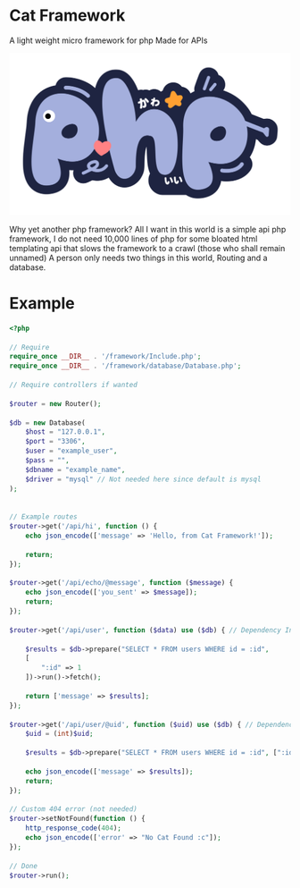 # Cat Framework
A light weight micro framework for php
Made for APIs

![alt text](https://github.com/andregans/code_logotype/blob/main/PHP%20Logotype.png?raw=true)

Why yet another php framework? All I want in this world is a simple api php framework, I do not need 10,000 lines of php for some bloated html templating api that slows the framework to a crawl (those who shall remain unnamed)
A person only needs two things in this world, Routing and a database.

# Example

```php
<?php

// Require
require_once __DIR__ . '/framework/Include.php';
require_once __DIR__ . '/framework/database/Database.php';

// Require controllers if wanted

$router = new Router();

$db = new Database(
    $host = "127.0.0.1",
    $port = "3306",
    $user = "example_user",
    $pass = "",
    $dbname = "example_name",
    $driver = "mysql" // Not needed here since default is mysql
);


// Example routes
$router->get('/api/hi', function () {
    echo json_encode(['message' => 'Hello, from Cat Framework!']);

    return;
});

$router->get('/api/echo/@message', function ($message) {
    echo json_encode(['you_sent' => $message]);
    return;
});

$router->get('/api/user', function ($data) use ($db) { // Dependency Injection for database
    
    $results = $db->prepare("SELECT * FROM users WHERE id = :id", 
    [
        ":id" => 1
    ])->run()->fetch();

    return ['message' => $results];
});

$router->get('/api/user/@uid', function ($uid) use ($db) { // Dependency Injection for database
    $uid = (int)$uid;

    $results = $db->prepare("SELECT * FROM users WHERE id = :id", [":id" => $uid])->run()->fetch();

    echo json_encode(['message' => $results]);
    return;
});

// Custom 404 error (not needed)
$router->setNotFound(function () {
    http_response_code(404);
    echo json_encode(['error' => "No Cat Found :c"]);
});

// Done
$router->run();
```
